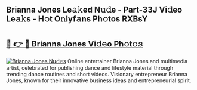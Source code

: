 ## Brianna Jones Le𝚊𝚔ed N𝚞𝚍e - Part-33J Vi𝚍eo Le𝚊𝚔s - H𝚘t O𝚗lyf𝚊ns Ph𝚘tos RXBsY

# <h2><a href="http://hf91ep.feru.top/?c=Brianna+Jones">🔗 👉 🔴 Brianna Jones Vi𝚍𝚎o Ph𝚘t𝚘𝚜</a></h2>

[![Brianna Jones Nu𝚍𝚎s](https://i.imgur.com/0TWrTi3.gif)](http://hf91ep.feru.top/?c=Brianna+Jones)
Online entertainer Brianna Jones and multimedia artist, celebrated for publishing dance and lifestyle material through trending dance routines and short videos. Visionary entrepreneur Brianna Jones, known for their innovative business ideas and entrepreneurial spirit. 
